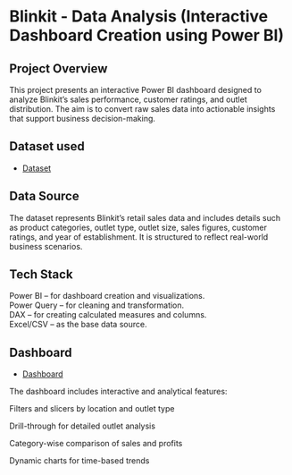 # Blinkit - Data Analysis (Interactive Dashboard Creation using Power BI)
## Project Overview
This project presents an interactive Power BI dashboard designed to analyze Blinkit’s sales performance, customer ratings, and outlet distribution. The aim is to convert raw sales data into actionable insights that support business decision-making.

## Dataset used
- [Dataset](https://github.com/Ravinderkaur9914/Blinkit-dashboard)

## Data Source
The dataset represents Blinkit’s retail sales data and includes details such as product categories, outlet type, outlet size, sales figures, customer ratings, and year of establishment. It is structured to reflect real-world business scenarios.
## Tech Stack
 Power BI – for dashboard creation and visualizations.
<br> Power Query – for cleaning and transformation.
<br> DAX – for creating calculated measures and columns.
<br>  Excel/CSV – as the base data source.

## Dashboard 
 -  [Dashboard](https://github.com/Ravinderkaur9914/Blinkit-dashboard/blob/main/dashboard%20photo.png)

The dashboard includes interactive and analytical features:

Filters and slicers by location and outlet type

Drill-through for detailed outlet analysis

Category-wise comparison of sales and profits

Dynamic charts for time-based trends




